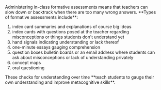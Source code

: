 <p><span style=font-weight: 400;>Administering in-class formative assessments means that teachers can slow down or backtrack when there are too many wrong answers. </span>**Types of formative assessments include**<span style=font-weight: 400;>:</span></p>

<ol>  <li><span style=font-weight: 400;> index card summaries and explanations of course big ideas</span></li>  <li><span style=font-weight: 400;> index cards with questions posed at the teacher regarding misconceptions or things students don't understand yet</span></li>  <li><span style=font-weight: 400;> hand signals indicating understanding or lack thereof</span></li>  <li><span style=font-weight: 400;> one-minute essays gauging comprehension</span></li>  <li><span style=font-weight: 400;> question boxes bulletin boards or an email address where students can ask about misconceptions or lack of understanding privately</span></li>  <li><span style=font-weight: 400;> concept maps</span></li>  <li><span style=font-weight: 400;> oral questioning</span></li>  </ol>

<p><span style=font-weight: 400;>These checks for understanding over time </span>**teach students to gauge their own understanding and improve metacognitive skills**<span style=font-weight: 400;>.</span></p>